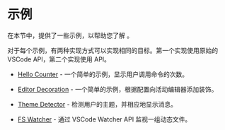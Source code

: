 # 示例

在本节中，提供了一些示例，以帮助您了解 <ReactiveVscode />。

对于每个示例，有两种实现方式可以实现相同的目标。第一个实现使用原始的 VSCode API，第二个实现使用 <ReactiveVscode /> API。

- [Hello Counter](./hello-counter/index) - 一个简单的示例，显示用户调用命令的次数。

- [Editor Decoration](./editor-decoration/index) - 一个简单的示例，根据配置向活动编辑器添加装饰。

- [Theme Detector](./theme-detector/index) - 检测用户的主题，并相应地显示消息。

- [FS Watcher](./fs-watcher/index) - 通过 VSCode Watcher API 监视一组动态文件。
